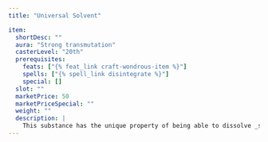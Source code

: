```yaml
---
title: "Universal Solvent"

item:
  shortDesc: ""
  aura: "Strong transmutation"
  casterLevel: "20th"
  prerequisites:
    feats: ["{% feat_link craft-wondrous-item %}"]
    spells: ["{% spell_link disintegrate %}"]
    special: []
  slot: ""
  marketPrice: 50
  marketPriceSpecial: ""
  weight: ""
  description: |
    This substance has the unique property of being able to dissolve _sovereign glue_ and tanglefoot bags. Applying the solvent is a standard action__.
---
```

